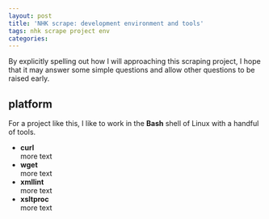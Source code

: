 ```yaml
---
layout: post
title: 'NHK scrape: development environment and tools'
tags: nhk scrape project env
categories: 
---
```


By explicitly spelling out how I will approaching this scraping project, I hope that it may answer some simple questions and allow other questions to be raised early.

## platform

For a project like this, I like to work in the **Bash** shell of Linux with a handful of tools.

* **curl**   
more text
* **wget**   
more text
* **xmllint**   
more text
* **xsltproc**   
more text
